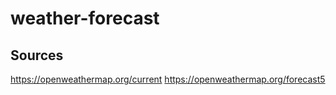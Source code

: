 # weather-forecast

## Sources
https://openweathermap.org/current
https://openweathermap.org/forecast5